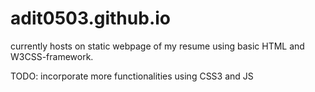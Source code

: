 # adit0503.github.io

currently hosts on static webpage of my resume using basic HTML and W3CSS-framework.

TODO: incorporate more functionalities using CSS3 and JS
